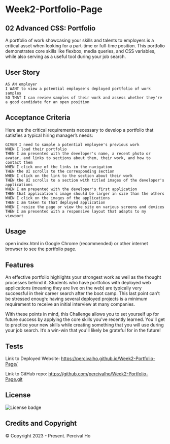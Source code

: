 # Week2-Portfolio-Page

## 02 Advanced CSS: Portfolio

A portfolio of work showcasing your skills and talents to employers is a critical asset when looking for a part-time or full-time position. This portfolio demonstrates core skills like flexbox, media queries, and CSS variables, while also serving as a useful tool during your job search.

## User Story

```
AS AN employer
I WANT to view a potential employee's deployed portfolio of work samples
SO THAT I can review samples of their work and assess whether they're a good candidate for an open position
```


## Acceptance Criteria

Here are the critical requirements necessary to develop a portfolio that satisfies a typical hiring manager’s needs:

```
GIVEN I need to sample a potential employee's previous work
WHEN I load their portfolio
THEN I am presented with the developer's name, a recent photo or avatar, and links to sections about them, their work, and how to contact them
WHEN I click one of the links in the navigation
THEN the UI scrolls to the corresponding section
WHEN I click on the link to the section about their work
THEN the UI scrolls to a section with titled images of the developer's applications
WHEN I am presented with the developer's first application
THEN that application's image should be larger in size than the others
WHEN I click on the images of the applications
THEN I am taken to that deployed application
WHEN I resize the page or view the site on various screens and devices
THEN I am presented with a responsive layout that adapts to my viewport
```




## Usage

open index.html in Google Chrome (recommended) or other internet browser to see the portfolio page.


## Features

An effective portfolio highlights your strongest work as well as the thought processes behind it. Students who have portfolios with deployed web applications (meaning they are live on the web) are typically very successful in their career search after the boot camp. This last point can’t be stressed enough: having several deployed projects is a minimum requirement to receive an initial interview at many companies.

With these points in mind, this Challenge allows you to set yourself up for future success by applying the core skills you've recently learned. You'll get to practice your new skills while creating something that you will use during your job search. It’s a win-win that you'll likely be grateful for in the future!

## Tests

Link to Deployed Website:
https://percivalho.github.io/Week2-Portfolio-Page/

Link to GitHub repo:
https://github.com/percivalho/Week2-Portfolio-Page.git


## License 

![License badge](https://img.shields.io/badge/license-MIT-blue.svg)


## Credits and Copyright 
&copy; Copyright 2023 - Present. Percival Ho